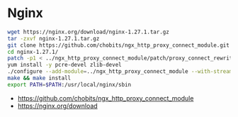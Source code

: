 # Nginx

```sh
wget https://nginx.org/download/nginx-1.27.1.tar.gz
tar -zxvf nginx-1.27.1.tar.gz 
git clone https://github.com/chobits/ngx_http_proxy_connect_module.git
cd nginx-1.27.1/
patch -p1 < ../ngx_http_proxy_connect_module/patch/proxy_connect_rewrite_102101.patch
yum install -y pcre-devel zlib-devel
./configure --add-module=../ngx_http_proxy_connect_module --with-stream
make && make install
export PATH=$PATH:/usr/local/nginx/sbin
```

- https://github.com/chobits/ngx_http_proxy_connect_module
- https://nginx.org/download
